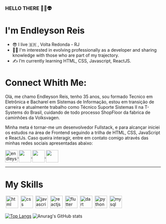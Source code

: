 ### HELLO THERE 👾🤖👽

# I'm Endleyson Reis
  
  * :sunglasses: I live :brazil: , Volta Redonda - RJ
  * :man_technologist: I'm interested in evolving professionally as a developer and sharing knowledge with those who are part of my trajectory.
  * :writing_hand: I’m currently learning HTML, CSS, Javascript, ReactJS.


# Connect Whith Me:

Olá, me chamo Endleyson Reis, tenho 35 anos, sou formado Tecnico em Eletrônica e Bacharel em Sistemas de Informação, estou em transição de carreira e atualmente trabalho como Técnico Suporte Sistemas II na T-Systems do Brasil, cuidando de todo processo ShopFloor da fabrica de caminhões da Volksvagen.

Minha meta é tornar-me um desenvolvedor Fullstack, e para alcançar iniciei os estudos na área de Frontend seguindo a trilha de HTML, CSS, JavaScript e ReactJs. Caso queira interagir, entre em contato comigo através das minhas redes sociais apresentadas abaixo:

<a href="https://www.linkedin.com/in/endleyson/" target="_blank">
  <img align="center" alt="endleyson-linkedin" width="40" src="https://image.flaticon.com/icons/png/512/124/124011.png" style="max-width:100%;">
</a>

<a href="https://www.instagram.com/endleyson/" target="_blank">
  <img  align="center"  src="https://image.flaticon.com/icons/png/512/174/174855.png" width='40' style="max-width:100%;"/>
</a>

<a href="https://www.facebook.com/endleyson/" target="_blank">
  <img  align="center"  src="https://image.flaticon.com/icons/png/128/733/733547.png" width='40' style="max-width:100%;"/>
</a>

<a href="https://api.whatsapp.com/send?phone=5524993091882&text=Ol%C3%A1.%20venho%20do%20github.%20Gostaria%20de%20falar%20com%20voc%C3%AA!" target="_blank" >
  <img  align="center" src="https://image.flaticon.com/icons/png/512/220/220236.png" width='40' style="max-width:100%;"/> 
</a>

<hr />

# My Skills

<img src="https://cdn.jsdelivr.net/gh/devicons/devicon/icons/html5/html5-original.svg" alt="html" widtf="40" height="40" style="max-width:100%;margin: 0 2px;"></img>
<img src="https://cdn.jsdelivr.net/gh/devicons/devicon/icons/css3/css3-original.svg" alt="css" widtf="40" height="40" style="max-width:100%;margin: 0 2px;"></img>
<img src="https://cdn.jsdelivr.net/gh/devicons/devicon/icons/javascript/javascript-original.svg" alt="javascript" widtf="40" height="40" style="max-width:100%;margin: 0 2px;"></img>
<img src="https://cdn.jsdelivr.net/gh/devicons/devicon/icons/react/react-original.svg" alt="reactjs" widtf="40" height="40" style="max-width:100%;margin: 0 2px;"></img>
<img src="https://cdn.jsdelivr.net/gh/devicons/devicon/icons/flutter/flutter-original.svg" alt="flutter" widtf="40" height="40" style="max-width:100%;margin: 0 2px;"></img>
<img src="https://cdn.jsdelivr.net/gh/devicons/devicon/icons/dart/dart-original.svg" alt="dart" widtf="40" height="40" style="max-width:100%;margin: 0 2px;"></img>
<img src="https://cdn.jsdelivr.net/gh/devicons/devicon/icons/python/python-original.svg" alt="python" widtf="40" height="40" style="max-width:100%;margin: 0 2px;"></img>
<img src="https://cdn.jsdelivr.net/gh/devicons/devicon/icons/mysql/mysql-original-wordmark.svg" alt="mysql" widtf="40" height="40" style="max-width:100%;margin: 0 2px;"></img>

[![Top Langs](https://github-readme-stats.vercel.app/api/top-langs/?username=endleyson)](https://github.com/endleyson/github-readme-stats)
![Anurag's GitHub stats](https://github-readme-stats.vercel.app/api?username=endleyson&show_icons=true&theme=radical)

<!--
**Endleyson/Endleyson** is a ✨ _special_ ✨ repository because its `README.md` (this file) appears on your GitHub profile.

Here are some ideas to get you started:

- 🔭 I’m currently working on ...
- 🌱 I’m currently learning ...
- 👯 I’m looking to collaborate on ...
- 🤔 I’m looking for help with ...
- 💬 Ask me about ...
- 📫 How to reach me: ...
- 😄 Pronouns: ...
- ⚡ Fun fact: ...
-->
